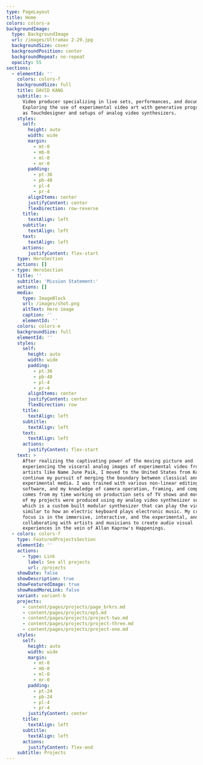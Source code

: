 ```yaml
---
type: PageLayout
title: Home
colors: colors-a
backgroundImage:
  type: BackgroundImage
  url: /images/Ultramax 2-29.jpg
  backgroundSize: cover
  backgroundPosition: center
  backgroundRepeat: no-repeat
  opacity: 55
sections:
  - elementId: ''
    colors: colors-f
    backgroundSize: full
    title: DAVID KANG
    subtitle: >-
      Video producer specializing in live sets, performances, and documentaries.
      Exploring the use of experimental video art with generative programs such
      as Touchdesigner and setups of analog video synthesizers.
    styles:
      self:
        height: auto
        width: wide
        margin:
          - mt-0
          - mb-0
          - ml-0
          - mr-0
        padding:
          - pt-36
          - pb-48
          - pl-4
          - pr-4
        alignItems: center
        justifyContent: center
        flexDirection: row-reverse
      title:
        textAlign: left
      subtitle:
        textAlign: left
      text:
        textAlign: left
      actions:
        justifyContent: flex-start
    type: HeroSection
    actions: []
  - type: HeroSection
    title: ''
    subtitle: 'Mission Statement:'
    actions: []
    media:
      type: ImageBlock
      url: /images/shot.png
      altText: Hero image
      caption: ''
      elementId: ''
    colors: colors-e
    backgroundSize: full
    elementId: ''
    styles:
      self:
        height: auto
        width: wide
        padding:
          - pt-36
          - pb-48
          - pl-4
          - pr-4
        alignItems: center
        justifyContent: center
        flexDirection: row
      title:
        textAlign: left
      subtitle:
        textAlign: left
      text:
        textAlign: left
      actions:
        justifyContent: flex-start
    text: >
      After realizing the captivating power of the moving picture and
      experiencing the visceral analog images of experimental video from video
      artists like Name June Paik, I moved to the United States from Korea to
      continue my pursuit of merging the boundary between classical and
      experimental media. I was trained with various non-linear editing
      software, and my knowledge of camera operation, framing, and composition
      comes from my time working on production sets of TV shows and movies. Many
      of my projects were produced using my analog video synthesizer setup,
      which is a custom built modular synthesizer that can play the video
      similar to how an electric keyboard plays electronic music. My creative
      focus is in the immersive, interactive, and the experimental, and I am
      collaborating with artists and musicians to create audio visual
      experiences in the vein of Allan Kaprow's Happenings.
  - colors: colors-f
    type: FeaturedProjectsSection
    elementId: ''
    actions:
      - type: Link
        label: See all projects
        url: /projects
    showDate: false
    showDescription: true
    showFeaturedImage: true
    showReadMoreLink: false
    variant: variant-b
    projects:
      - content/pages/projects/page_brkrs.md
      - content/pages/projects/ep5.md
      - content/pages/projects/project-two.md
      - content/pages/projects/project-three.md
      - content/pages/projects/project-one.md
    styles:
      self:
        height: auto
        width: wide
        margin:
          - mt-0
          - mb-0
          - ml-0
          - mr-0
        padding:
          - pt-24
          - pb-24
          - pl-4
          - pr-4
        justifyContent: center
      title:
        textAlign: left
      subtitle:
        textAlign: left
      actions:
        justifyContent: flex-end
    subtitle: Projects
---
```

